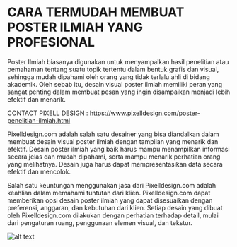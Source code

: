 # CARA TERMUDAH MEMBUAT POSTER ILMIAH YANG PROFESIONAL

Poster Ilmiah biasanya digunakan untuk menyampaikan hasil penelitian atau pemahaman tentang suatu topik tertentu dalam bentuk grafis dan visual, sehingga mudah dipahami oleh orang yang tidak terlalu ahli di bidang akademik. Oleh sebab itu, desain visual poster ilmiah memiliki peran yang sangat penting dalam membuat pesan yang ingin disampaikan menjadi lebih efektif dan menarik.

CONTACT PIXELL DESIGN : https://www.pixelldesign.com/poster-penelitian-ilmiah.html

Pixelldesign.com adalah salah satu desainer yang bisa diandalkan dalam membuat desain visual poster ilmiah dengan tampilan yang menarik dan efektif. Desain poster ilmiah yang baik harus mampu menampilkan informasi secara jelas dan mudah dipahami, serta mampu menarik perhatian orang yang melihatnya. Desain juga harus dapat mempresentasikan data secara efektif dan mencolok.

Salah satu keuntungan menggunakan jasa dari Pixelldesign.com adalah keahlian dalam memahami tuntutan dari klien. Pixelldesign.com dapat memberikan opsi desain poster ilmiah yang dapat disesuaikan dengan preferensi, anggaran, dan kebutuhan dari klien. Setiap desain yang dibuat oleh Pixelldesign.com dilakukan dengan perhatian terhadap detail, mulai dari pengaturan ruang, penggunaan elemen visual, dan tekstur.


![alt text](https://www.pixelldesign.com/wp-content/uploads/poster-ilmiah-psikologi-remaja.webp)



